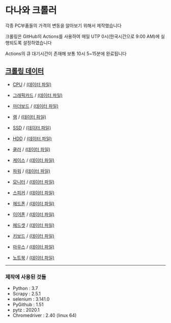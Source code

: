 # 다나와 크롤러

각종 PC부품들의 가격의 변동을 알아보기 위해서 제작했습니다

크롤링은 GitHub의 Actions를 사용하여 매일 UTP 0시(한국시간으로 9:00 AM)에 실행되도록 설정하였습니다

Actions의 큐 대기시간이 존재해 보통 10시 5~15분에 완료됩니다


## [크롤링 데이터](https://github.com/sammy310/Danawa_Crawler/tree/master/crawl_data)
- [CPU](https://sammy310.github.io/dev/csv_viewer/CSV_Viewer.html?category=CPU) / [(데이터 파일)](https://github.com/sammy310/Danawa_Crawler/blob/master/crawl_data/CPU.csv)
- [그래픽카드](https://sammy310.github.io/dev/csv_viewer/CSV_Viewer.html?category=VGA) / [(데이터 파일)](https://github.com/sammy310/Danawa_Crawler/blob/master/crawl_data/VGA.csv)

- [마더보드](https://sammy310.github.io/dev/csv_viewer/CSV_Viewer.html?category=MBoard) / [(데이터 파일)](https://github.com/sammy310/Danawa_Crawler/blob/master/crawl_data/MBoard.csv)
- [램](https://sammy310.github.io/dev/csv_viewer/CSV_Viewer.html?category=RAM) / [(데이터 파일)](https://github.com/sammy310/Danawa_Crawler/blob/master/crawl_data/RAM.csv)

- [SSD](https://sammy310.github.io/dev/csv_viewer/CSV_Viewer.html?category=SSD) / [(데이터 파일)](https://github.com/sammy310/Danawa_Crawler/blob/master/crawl_data/SSD.csv)
- [HDD](https://sammy310.github.io/dev/csv_viewer/CSV_Viewer.html?category=HDD) / [(데이터 파일)](https://github.com/sammy310/Danawa_Crawler/blob/master/crawl_data/HDD.csv)

- [쿨러](https://sammy310.github.io/dev/csv_viewer/CSV_Viewer.html?category=Cooler) / [(데이터 파일)](https://github.com/sammy310/Danawa_Crawler/blob/master/crawl_data/Cooler.csv)
- [케이스](https://sammy310.github.io/dev/csv_viewer/CSV_Viewer.html?category=Case) / [(데이터 파일)](https://github.com/sammy310/Danawa_Crawler/blob/master/crawl_data/Case.csv)
- [파워](https://sammy310.github.io/dev/csv_viewer/CSV_Viewer.html?category=Power) / [(데이터 파일)](https://github.com/sammy310/Danawa_Crawler/blob/master/crawl_data/Power.csv)

- [모니터](https://sammy310.github.io/dev/csv_viewer/CSV_Viewer.html?category=Monitor) / [(데이터 파일)](https://github.com/sammy310/Danawa_Crawler/blob/master/crawl_data/Monitor.csv)

- [스피커](https://sammy310.github.io/dev/csv_viewer/CSV_Viewer.html?category=Speaker) / [(데이터 파일)](https://github.com/sammy310/Danawa_Crawler/blob/master/crawl_data/Speaker.csv)
- [헤드폰](https://sammy310.github.io/dev/csv_viewer/CSV_Viewer.html?category=Headphone) / [(데이터 파일)](https://github.com/sammy310/Danawa_Crawler/blob/master/crawl_data/Headphone.csv)
- [이어폰](https://sammy310.github.io/dev/csv_viewer/CSV_Viewer.html?category=Earphone) / [(데이터 파일)](https://github.com/sammy310/Danawa_Crawler/blob/master/crawl_data/Earphone.csv)
- [헤드셋](https://sammy310.github.io/dev/csv_viewer/CSV_Viewer.html?category=Headset) / [(데이터 파일)](https://github.com/sammy310/Danawa_Crawler/blob/master/crawl_data/Headset.csv)

- [키보드](https://sammy310.github.io/dev/csv_viewer/CSV_Viewer.html?category=Keyboard) / [(데이터 파일)](https://github.com/sammy310/Danawa_Crawler/blob/master/crawl_data/Keyboard.csv)
- [마우스](https://sammy310.github.io/dev/csv_viewer/CSV_Viewer.html?category=Mouse) / [(데이터 파일)](https://github.com/sammy310/Danawa_Crawler/blob/master/crawl_data/Mouse.csv)

- [노트북](https://sammy310.github.io/dev/csv_viewer/CSV_Viewer.html?category=Laptop) / [(데이터 파일)](https://github.com/sammy310/Danawa_Crawler/blob/master/crawl_data/Laptop.csv)


---

### 제작에 사용된 것들

- Python : 3.7
- Scrapy : 2.5.1
- selenium : 3.141.0
- PyGithub : 1.51
- pytz : 2020.1
- Chromedriver : 2.40 (linux 64)
